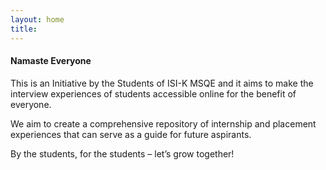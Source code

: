 ```yaml
---
layout: home
title: 
---
```


#### Namaste Everyone

This is an Initiative by the Students of ISI-K MSQE and it aims to make the interview experiences of students accessible online for the benefit of everyone.

We aim to create a comprehensive repository of internship and placement experiences that can serve as a guide for future aspirants.  

By the students, for the students – let’s grow together! 
